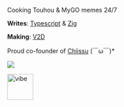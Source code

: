 Cooking Touhou & MyGO memes 24/7

**Writes**: [Typescript](https://www.typescriptlang.org/) & [Zig](https://ziglang.org/)

**Making**: [V2D](https://cgit.v2d.live/)

Proud co-founder of [Chiissu](https://github.com/chiissu) (￣ω￣)*

![](https://komarev.com/ghpvc/?username=froxcey&style=for-the-badge&color=d88516)

<img src="https://github.com/Avdan-OS/Compositor/assets/51555391/d0379882-f2dc-42e1-962f-b3f122db656f" alt="vibe" width="60"/>
